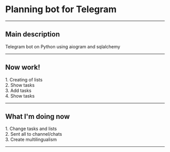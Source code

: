 <h1>Planning bot for Telegram</h1>

----

<h2>Main description</h2>
Telegram bot on Python using aiogram and sqlalchemy

----

<h2>Now work!</h2>
1. Creating of lists <br>
2. Show tasks <br>
3. Add tasks <br>
4. Show tasks

----

<h2>What I'm doing now</h2>
1. Change tasks and lists <br>
2. Sent all to channel/chats <br>
3. Create multilingualism 

----
